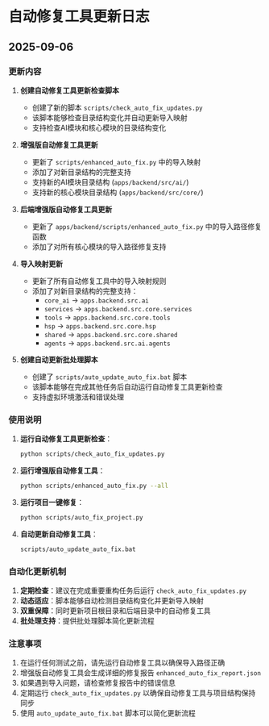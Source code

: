 # 自动修复工具更新日志

## 2025-09-06

### 更新内容

1. **创建自动修复工具更新检查脚本**
   - 创建了新的脚本 `scripts/check_auto_fix_updates.py`
   - 该脚本能够检查目录结构变化并自动更新导入映射
   - 支持检查AI模块和核心模块的目录结构变化

2. **增强版自动修复工具更新**
   - 更新了 `scripts/enhanced_auto_fix.py` 中的导入映射
   - 添加了对新目录结构的完整支持
   - 支持新的AI模块目录结构 (`apps/backend/src/ai/`)
   - 支持新的核心模块目录结构 (`apps/backend/src/core/`)

3. **后端增强版自动修复工具更新**
   - 更新了 `apps/backend/scripts/enhanced_auto_fix.py` 中的导入路径修复函数
   - 添加了对所有核心模块的导入路径修复支持

4. **导入映射更新**
   - 更新了所有自动修复工具中的导入映射规则
   - 添加了对新目录结构的完整支持：
     - `core_ai` -> `apps.backend.src.ai`
     - `services` -> `apps.backend.src.core.services`
     - `tools` -> `apps.backend.src.core.tools`
     - `hsp` -> `apps.backend.src.core.hsp`
     - `shared` -> `apps.backend.src.core.shared`
     - `agents` -> `apps.backend.src.ai.agents`

5. **创建自动更新批处理脚本**
   - 创建了 `scripts/auto_update_auto_fix.bat` 脚本
   - 该脚本能够在完成其他任务后自动运行自动修复工具更新检查
   - 支持虚拟环境激活和错误处理

### 使用说明

1. **运行自动修复工具更新检查**：
   ```bash
   python scripts/check_auto_fix_updates.py
   ```

2. **运行增强版自动修复工具**：
   ```bash
   python scripts/enhanced_auto_fix.py --all
   ```

3. **运行项目一键修复**：
   ```bash
   python scripts/auto_fix_project.py
   ```

4. **自动更新自动修复工具**：
   ```bash
   scripts/auto_update_auto_fix.bat
   ```

### 自动化更新机制

1. **定期检查**：建议在完成重要重构任务后运行 `check_auto_fix_updates.py`
2. **动态适应**：脚本能够自动检测目录结构变化并更新导入映射
3. **双重保障**：同时更新项目根目录和后端目录中的自动修复工具
4. **批处理支持**：提供批处理脚本简化更新流程

### 注意事项

1. 在运行任何测试之前，请先运行自动修复工具以确保导入路径正确
2. 增强版自动修复工具会生成详细的修复报告 `enhanced_auto_fix_report.json`
3. 如果遇到导入问题，请检查修复报告中的错误信息
4. 定期运行 `check_auto_fix_updates.py` 以确保自动修复工具与项目结构保持同步
5. 使用 `auto_update_auto_fix.bat` 脚本可以简化更新流程